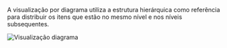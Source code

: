 A visualização por diagrama utiliza a estrutura hierárquica como referência para distribuir os itens que estão no mesmo nível e nos níveis subsequentes.

![Visualização diagrama](media/manual/visualizacao_diagrama.png)